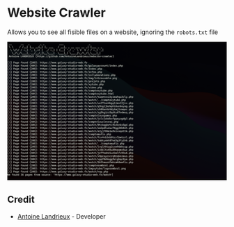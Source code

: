 
# Website Crawler

Allows you to see all fisible files on a website, ignoring the `robots.txt` file

![image](resources/github/image.png)

## Credit

- [Antoine Landrieux](https://github.com/AntoineLandrieux) - Developer
